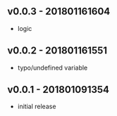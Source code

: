 ## v0.0.3 - 201801161604

 - logic

## v0.0.2 - 201801161551

 - typo/undefined variable

## v0.0.1 - 201801091354

 - initial release
